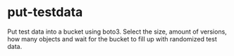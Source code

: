 # put-testdata
Put test data into a bucket using boto3.
Select the size, amount of versions, how many objects and wait for the bucket to fill up with randomized test data.
